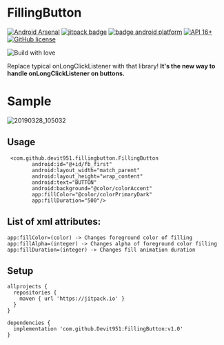 # FillingButton
[![Android Arsenal]( https://img.shields.io/badge/Android%20Arsenal-FillingButton-green.svg?style=flat )]( https://android-arsenal.com/details/1/7598 )
[![jitpack badge](https://jitpack.io/v/Devit951/FillingButton.svg)](https://jitpack.io/#Devit951/FillingButton)
[![badge android platform](https://camo.githubusercontent.com/4e7c3559fec3db6e04cd6d800d00fe6515f75260/68747470733a2f2f696d672e736869656c64732e696f2f62616467652f706c6174666f726d2d616e64726f69642d627269676874677265656e2e737667)](https://developer.android.com/)
[![API 16+](https://img.shields.io/badge/API-16%2B-orange.svg?style=flat)](https://android-arsenal.com/api?level=16)
[![GitHub license](https://img.shields.io/github/license/dcendents/android-maven-gradle-plugin.svg)](http://www.apache.org/licenses/LICENSE-2.0.html) 

![Build with love](https://forthebadge.com/images/badges/built-with-love.svg)

Replace typical onLongClickListener with that library! **It's the new way to handle onLongClickListener on buttons.**

# Sample
![20190328_105032](https://user-images.githubusercontent.com/21290800/55136168-8492f300-514f-11e9-82dd-2edc218a2e90.gif)

## Usage
```
 <com.github.devit951.fillingbutton.FillingButton
        android:id="@+id/fb_first"
        android:layout_width="match_parent"
        android:layout_height="wrap_content"
        android:text="BUTTON"
        android:background="@color/colorAccent"
        app:fillColor="@color/colorPrimaryDark"
        app:fillDuration="500"/>
```

## List of xml attributes: 
```
app:fillColor=(color) -> Changes foreground color of filling
app:fillAlpha=(integer) -> Changes alpha of foreground color filling
app:fillDuration=(integer) -> Changes fill animation duration
```

## Setup
```
allprojects {
  repositories { 
    maven { url 'https://jitpack.io' } 
  }
}
  
dependencies {  
  implementation 'com.github.Devit951:FillingButton:v1.0'
}
```
